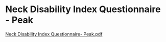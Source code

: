 # Neck Disability Index Questionnaire - Peak

[Neck Disability Index Questionnaire- Peak.pdf](Neck%20Disability%20Index%20Questionnaire%20-%20Peak%2069ed21a09a614dc1a47b41424d11e062/Neck_Disability_Index_Questionnaire-_Peak.pdf)